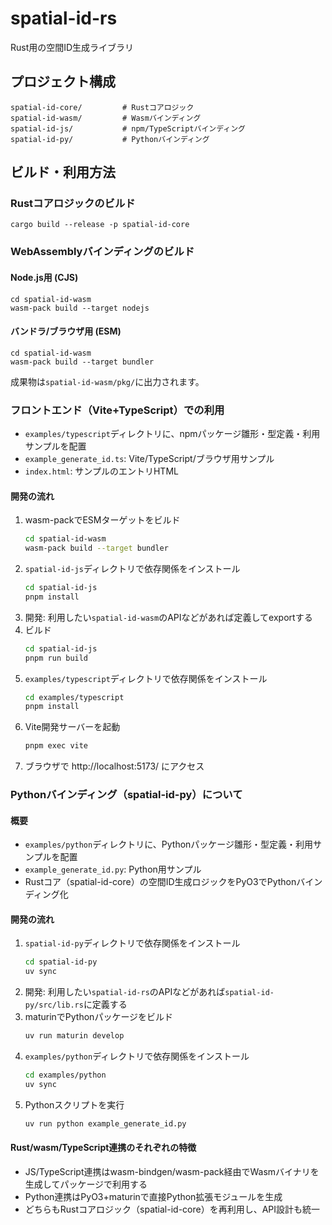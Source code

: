 # spatial-id-rs

Rust用の空間ID生成ライブラリ

## プロジェクト構成

```
spatial-id-core/         # Rustコアロジック
spatial-id-wasm/         # Wasmバインディング
spatial-id-js/           # npm/TypeScriptバインディング
spatial-id-py/           # Pythonバインディング
```

## ビルド・利用方法

### Rustコアロジックのビルド

```
cargo build --release -p spatial-id-core
```

### WebAssemblyバインディングのビルド

#### Node.js用 (CJS)

```
cd spatial-id-wasm
wasm-pack build --target nodejs
```

#### バンドラ/ブラウザ用 (ESM)

```
cd spatial-id-wasm
wasm-pack build --target bundler
```

成果物は`spatial-id-wasm/pkg/`に出力されます。

### フロントエンド（Vite+TypeScript）での利用

- `examples/typescript`ディレクトリに、npmパッケージ雛形・型定義・利用サンプルを配置
- `example_generate_id.ts`: Vite/TypeScript/ブラウザ用サンプル
- `index.html`: サンプルのエントリHTML

#### 開発の流れ

1. wasm-packでESMターゲットをビルド
   ```sh
   cd spatial-id-wasm
   wasm-pack build --target bundler
   ```
2. `spatial-id-js`ディレクトリで依存関係をインストール
   ```sh
   cd spatial-id-js
   pnpm install
   ```
3. 開発: 利用したい`spatial-id-wasm`のAPIなどがあれば定義してexportする
4. ビルド
   ```sh
   cd spatial-id-js
   pnpm run build
   ```
5. `examples/typescript`ディレクトリで依存関係をインストール
   ```sh
   cd examples/typescript
   pnpm install
   ```
6. Vite開発サーバーを起動
   ```sh
   pnpm exec vite
   ```
7. ブラウザで http://localhost:5173/ にアクセス

### Pythonバインディング（spatial-id-py）について

#### 概要

- `examples/python`ディレクトリに、Pythonパッケージ雛形・型定義・利用サンプルを配置
- `example_generate_id.py`: Python用サンプル
- Rustコア（spatial-id-core）の空間ID生成ロジックをPyO3でPythonバインディング化

#### 開発の流れ

1. `spatial-id-py`ディレクトリで依存関係をインストール
   ```sh
   cd spatial-id-py
   uv sync
   ```
2. 開発: 利用したい`spatial-id-rs`のAPIなどがあれば`spatial-id-py/src/lib.rs`に定義する
3. maturinでPythonパッケージをビルド
   ```sh
   uv run maturin develop
   ```
4. `examples/python`ディレクトリで依存関係をインストール
   ```sh
   cd examples/python
   uv sync
   ```
5. Pythonスクリプトを実行
   ```sh
   uv run python example_generate_id.py
   ```

#### Rust/wasm/TypeScript連携のそれぞれの特徴

- JS/TypeScript連携はwasm-bindgen/wasm-pack経由でWasmバイナリを生成してパッケージで利用する
- Python連携はPyO3+maturinで直接Python拡張モジュールを生成
- どちらもRustコアロジック（spatial-id-core）を再利用し、API設計も統一

